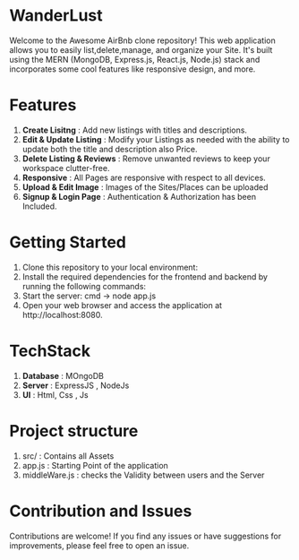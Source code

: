 # WanderLust

Welcome to the Awesome AirBnb clone repository! This web application allows you to easily list,delete,manage, and organize your Site. It's built using the MERN (MongoDB, Express.js, React.js, Node.js) stack and incorporates some cool features like responsive design, and more.

# Features
1. **Create Lisitng** : Add new listings with titles and descriptions.
2. **Edit & Update Listing** : Modify your Listings as needed with the ability to update both the title and description also Price.
3. **Delete Listing & Reviews** : Remove unwanted reviews to keep your workspace clutter-free.
4. **Responsive** : All Pages are responsive with respect to all devices.
5. **Upload & Edit Image** : Images of the Sites/Places can be uploaded
6. **Signup & Login Page** : Authentication & Authorization has been Included.


# Getting Started
1. Clone this repository to your local environment:
2. Install the required dependencies for the frontend and backend by running the following commands:
3. Start the server: cmd -> node app.js
4. Open your web browser and access the application at http://localhost:8080.
 
# TechStack

1. **Database** : MOngoDB
2. **Server** : ExpressJS , NodeJs
3. **UI** : Html, Css , Js

# Project structure

1. src/ : Contains all Assets
2. app.js : Starting Point of the application
3. middleWare.js : checks the Validity between users and the Server

# Contribution and Issues

Contributions are welcome! If you find any issues or have suggestions for improvements, please feel free to open an issue.

